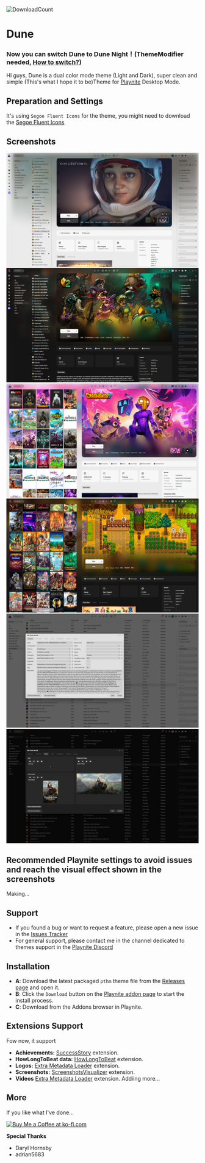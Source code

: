 ![DownloadCount](https://img.shields.io/github/downloads/sakasakiking/Dune/total.svg)

# Dune
### Now you can switch Dune to Dune Night！(ThemeModifier needed, [How to switch?](https://github.com/sakasakiking/Dune/issues/5#issuecomment-3322001100))
Hi guys, Dune is a dual color mode theme (Light and Dark), super clean and simple (This's what I hope it to be)Theme for [Playnite](https://github.com/JosefNemec/Playnite) Desktop Mode. 
## Preparation and Settings
It's using ``Segoe Fluent Icons`` for the theme, you might need to download the [Segoe Fluent Icons](https://learn.microsoft.com/zh-cn/windows/apps/design/downloads/#fonts)

## Screenshots
![Screenshot](https://raw.githubusercontent.com/sakasakiking/Dune/refs/heads/main/Screenshots/Screenshots01.jpg)
![Screenshot](https://raw.githubusercontent.com/sakasakiking/Dune/refs/heads/main/Screenshots/Screenshots02.jpg)
![Screenshot](https://raw.githubusercontent.com/sakasakiking/Dune/refs/heads/main/Screenshots/Screenshots03.jpg)
![Screenshot](https://raw.githubusercontent.com/sakasakiking/Dune/refs/heads/main/Screenshots/Screenshots04.jpg)
![Screenshot](https://raw.githubusercontent.com/sakasakiking/Dune/refs/heads/main/Screenshots/Screenshots05.jpg)
![Screenshot](https://raw.githubusercontent.com/sakasakiking/Dune/refs/heads/main/Screenshots/Screenshots06.jpg)

## Recommended Playnite settings to avoid issues and reach the visual effect shown in the screenshots
Making...

## Support
- If you found a bug or want to request a feature, please open a new issue in the [Issues Tracker](https://github.com/sakasakiking/FusionX/issues)
- For general support, please contact me in the channel dedicated to themes support in the [Playnite Discord](https://discord.com/channels/365863063296933888/808419347105447957)

## Installation
- **A**: Download the latest packaged `pthm` theme file from the [Releases page](https://github.com/sakasakiking/Dune/releases/tag/Latest) and open it.
- **B**: Click the `Download` button on the [Playnite addon page](https://playnite.link/addons.html#Dune_267ceefe-e1d4-4817-ac57-0b4ae5b7f884) to start the install process.
- **C**: Download from the Addons browser in Playnite.

## Extensions Support
Fow now, it support
- **Achievements:** [SuccessStory](https://playnite.link/addons.html#playnite-successstory-plugin) extension.
- **HowLongToBeat data:** [HowLongToBeat](https://playnite.link/addons.html#playnite-howlongtobeat-plugin) extension.
- **Logos:** [Extra Metadata Loader](https://playnite.link/addons.html#ExtraMetadataLoader_705fdbca-e1fc-4004-b839-1d040b8b4429) extension.
- **Screenshots:** [ScreenshotsVisualizer](https://playnite.link/addons.html#playnite-screenshotsvisualizer-plugin) extension.
- **Videos** [Extra Metadata Loader](https://playnite.link/addons.html#ExtraMetadataLoader_705fdbca-e1fc-4004-b839-1d040b8b4429) extension.
Addiing more...

## More
If you like what I've done...

<a href='https://ko-fi.com/sakasaki30' target='_blank'><img height='36' style='border:0px;height:36px;' src='https://cdn.ko-fi.com/cdn/kofi1.png?v=2' border='0' alt='Buy Me a Coffee at ko-fi.com' /></a> 

**Special Thanks** 
- Daryl Hornsby
- adrian5683





